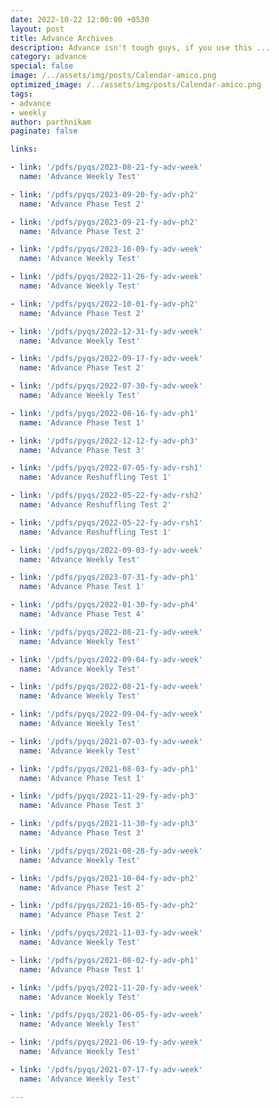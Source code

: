 ```yaml
---
date: 2022-10-22 12:00:00 +0530
layout: post
title: Advance Archives
description: Advance isn't tough guys, if you use this ...
category: advance
special: false
image: /../assets/img/posts/Calendar-amico.png
optimized_image: /../assets/img/posts/Calendar-amico.png
tags: 
- advance
- weekly
author: parthnikam
paginate: false

links:

- link: '/pdfs/pyqs/2023-08-21-fy-adv-week'
  name: 'Advance Weekly Test'

- link: '/pdfs/pyqs/2023-09-20-fy-adv-ph2'
  name: 'Advance Phase Test 2'

- link: '/pdfs/pyqs/2023-09-21-fy-adv-ph2'
  name: 'Advance Phase Test 2'

- link: '/pdfs/pyqs/2023-10-09-fy-adv-week'
  name: 'Advance Weekly Test'

- link: '/pdfs/pyqs/2022-11-26-fy-adv-week'
  name: 'Advance Weekly Test'

- link: '/pdfs/pyqs/2022-10-01-fy-adv-ph2'
  name: 'Advance Phase Test 2'

- link: '/pdfs/pyqs/2022-12-31-fy-adv-week'
  name: 'Advance Weekly Test'

- link: '/pdfs/pyqs/2022-09-17-fy-adv-week'
  name: 'Advance Phase Test 2'

- link: '/pdfs/pyqs/2022-07-30-fy-adv-week'
  name: 'Advance Weekly Test'

- link: '/pdfs/pyqs/2022-08-16-fy-adv-ph1'
  name: 'Advance Phase Test 1'

- link: '/pdfs/pyqs/2022-12-12-fy-adv-ph3'
  name: 'Advance Phase Test 3'

- link: '/pdfs/pyqs/2022-07-05-fy-adv-rsh1'
  name: 'Advance Reshuffling Test 1'

- link: '/pdfs/pyqs/2022-05-22-fy-adv-rsh2'
  name: 'Advance Reshuffling Test 2'

- link: '/pdfs/pyqs/2022-05-22-fy-adv-rsh1'
  name: 'Advance Reshuffling Test 1'

- link: '/pdfs/pyqs/2022-09-03-fy-adv-week'
  name: 'Advance Weekly Test'

- link: '/pdfs/pyqs/2023-07-31-fy-adv-ph1'
  name: 'Advance Phase Test 1'

- link: '/pdfs/pyqs/2022-01-30-fy-adv-ph4'
  name: 'Advance Phase Test 4'

- link: '/pdfs/pyqs/2022-08-21-fy-adv-week'
  name: 'Advance Weekly Test'

- link: '/pdfs/pyqs/2022-09-04-fy-adv-week'
  name: 'Advance Weekly Test'

- link: '/pdfs/pyqs/2022-08-21-fy-adv-week'
  name: 'Advance Weekly Test'

- link: '/pdfs/pyqs/2022-09-04-fy-adv-week'
  name: 'Advance Weekly Test'

- link: '/pdfs/pyqs/2021-07-03-fy-adv-week'
  name: 'Advance Weekly Test'

- link: '/pdfs/pyqs/2021-08-03-fy-adv-ph1'
  name: 'Advance Phase Test 1'

- link: '/pdfs/pyqs/2021-11-29-fy-adv-ph3'
  name: 'Advance Phase Test 3'

- link: '/pdfs/pyqs/2021-11-30-fy-adv-ph3'
  name: 'Advance Phase Test 3'

- link: '/pdfs/pyqs/2021-08-28-fy-adv-week'
  name: 'Advance Weekly Test'

- link: '/pdfs/pyqs/2021-10-04-fy-adv-ph2'
  name: 'Advance Phase Test 2'

- link: '/pdfs/pyqs/2021-10-05-fy-adv-ph2'
  name: 'Advance Phase Test 2'

- link: '/pdfs/pyqs/2021-11-03-fy-adv-week'
  name: 'Advance Weekly Test'

- link: '/pdfs/pyqs/2021-08-02-fy-adv-ph1'
  name: 'Advance Phase Test 1'

- link: '/pdfs/pyqs/2021-11-20-fy-adv-week'
  name: 'Advance Weekly Test'

- link: '/pdfs/pyqs/2021-06-05-fy-adv-week'
  name: 'Advance Weekly Test'

- link: '/pdfs/pyqs/2021-06-19-fy-adv-week'
  name: 'Advance Weekly Test'

- link: '/pdfs/pyqs/2021-07-17-fy-adv-week'
  name: 'Advance Weekly Test'

---
```

